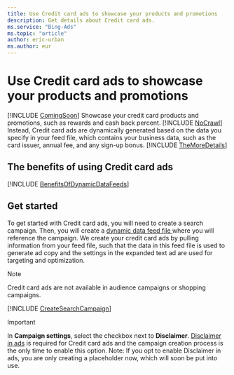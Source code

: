 ```yaml
---
title: Use Credit card ads to showcase your products and promotions
description: Get details about Credit card ads.
ms.service: "Bing-Ads"
ms.topic: "article"
author: eric-urban
ms.author: eur
---
```


# Use Credit card ads to showcase your products and promotions

[!INCLUDE [ComingSoon](./includes/ComingSoon.md)]
Showcase your credit card products and promotions, such as rewards and cash back percent. [!INCLUDE [NoCrawl](./includes/NoCrawl.md)] Instead, Credit card ads are dynamically generated based on the data you specify in your feed file, which contains your business data, such as the card issuer, annual fee, and any sign-up bonus. [!INCLUDE [TheMoreDetails](./includes/TheMoreDetails.md)]

## The benefits of using Credit card ads

[!INCLUDE [BenefitsOfDynamicDataFeeds](./includes/BenefitsOfDynamicDataFeeds.md)]
## Get started

To get started with Credit card ads, you will need to create a search campaign. Then, you will create a [dynamic data feed file ](./hlp_BA_CONC_FeedsAttributes_CreditCards.md) where you will reference the campaign. We create your credit card ads by pulling information from your feed file, such that the data in this feed file is used to generate ad copy and the settings in the expanded text ad are used for targeting and optimization.

> [!NOTE]
> Credit card ads are not available in audience campaigns or shopping campaigns.

[!INCLUDE [CreateSearchCampaign](./includes/CreateSearchCampaign.md)]
> [!IMPORTANT]
> In **Campaign settings**, select the checkbox next to **Disclaimer**. [Disclaimer in ads](./hlp_BA_CONC_Feeds_DisclaimerInAds.md) is required for Credit card ads and the campaign creation process is the only time to enable this option.
> Note: If you opt to enable Disclaimer in ads, you are only creating a placeholder now, which will soon be put into use.


